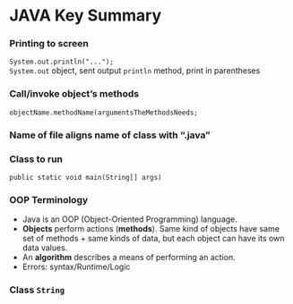 # JAVA Key Summary

### Printing to screen
`System.out.println("...");`   
`System.out` object, sent output
`println` method, print in parentheses

### Call/invoke object’s methods
`objectName.methodName(argumentsTheMethodsNeeds;`

### Name of file aligns name of class with “.java”
### Class to run
`public static void main(String[] args)`

### OOP Terminology
- Java is an OOP (Object-Oriented Programming) language.
- **Objects** perform actions (**methods**). Same kind of objects have same set of methods + same kinds of data, but each object can have its own data values. 
- An **algorithm** describes a means of performing an action.
- Errors: syntax/Runtime/Logic

### Class `String`<br>
